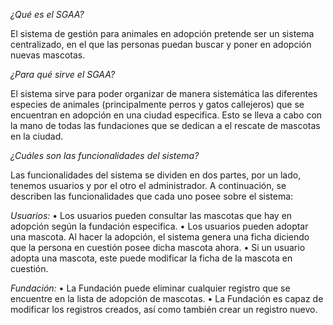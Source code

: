 *¿Qué es el SGAA?*

El sistema de gestión para animales en adopción pretende ser un sistema centralizado, en el que las personas puedan buscar y poner en adopción nuevas mascotas. 

*¿Para qué sirve el SGAA?*

El sistema sirve para poder organizar de manera sistemática las diferentes especies de animales (principalmente perros y gatos callejeros) que se encuentran en adopción en una ciudad especifica. Esto se lleva a cabo con la mano de todas las fundaciones que se dedican a el rescate de mascotas en la ciudad.

*¿Cuáles son las funcionalidades del sistema?*

Las funcionalidades del sistema se dividen en dos partes, por un lado, tenemos usuarios y por el otro el administrador. A continuación, se describen las funcionalidades que cada uno posee sobre el sistema:

*Usuarios:*
    • Los usuarios pueden consultar las mascotas que hay en adopción según la fundación especifica.
    • Los usuarios pueden adoptar una mascota. Al hacer la adopción, el sistema genera una ficha diciendo que la persona en cuestión posee dicha mascota ahora.
    • Si un usuario adopta una mascota, este puede modificar la ficha de la mascota en cuestión.  
    
*Fundación:*
    • La Fundación puede eliminar cualquier registro que se encuentre en la lista de adopción de mascotas.
    • La Fundación es capaz de modificar los registros creados, así como también crear un registro nuevo.
